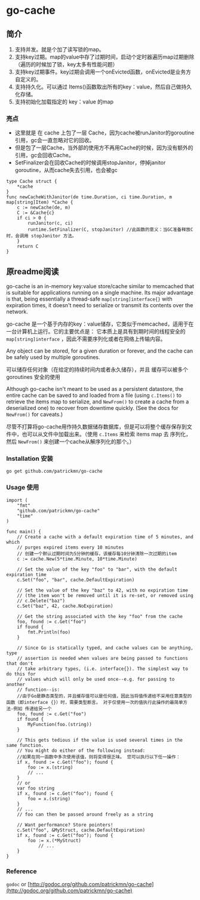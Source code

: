 # go-cache

## 简介
1. 支持并发。就是个加了读写锁的map。
2. 支持key过期。map的value中存了过期时间，启动个定时器遍历map过期删除（遍历的时候加了锁，key太多有性能问题）
3. 支持key过期事件。key过期会调用一个onEvicted函数，onEvicted是业务方自定义的。
4. 支持持久化。可以通过 Items()函数取出所有的key：value，然后自己做持久化存储。
5. 支持初始化加载指定的 key：value 的map

### 亮点
- 这里就是 在 cache 上包了一层 Cache，因为cache被runJanitor的goroutine引用，gc会一直忽略对它的回收。
- 但是包了一层Cache，当外部的使用方不再用Cache的时候，因为没有额外的引用，gc会回收Cache。
- SetFinalizer会在回收Cache的时候调用stopJanitor，停掉janitor goroutine，从而cache失去引用，也会被gc
```
type Cache struct {
	*cache
}
func newCacheWithJanitor(de time.Duration, ci time.Duration, m map[string]Item) *Cache {
	c := newCache(de, m)
	C := &Cache{c}
	if ci > 0 {
		runJanitor(c, ci)
		runtime.SetFinalizer(C, stopJanitor) //此函数的意义：当GC准备释放C时，会调用 stopJanitor 方法。
	}
	return C
}
```

## 原readme阅读

go-cache is an in-memory key:value store/cache similar to memcached that is
suitable for applications running on a single machine. Its major advantage is
that, being essentially a thread-safe `map[string]interface{}` with expiration
times, it doesn't need to serialize or transmit its contents over the network.

go-cache 是一个基于内存的key：value储存，它类似于memcached，适用于在一台计算机上运行。它的主要优点是：
它本质上是具有到期时间的线程安全的 `map[string]interface` ，因此不需要序列化或者在网络上传输内容。

Any object can be stored, for a given duration or forever, and the cache can be
safely used by multiple goroutines.

可以储存任何对象（在给定的持续时间内或者永久储存），并且 缓存可以被多个 goroutines 安全的使用

Although go-cache isn't meant to be used as a persistent datastore, the entire
cache can be saved to and loaded from a file (using `c.Items()` to retrieve the
items map to serialize, and `NewFrom()` to create a cache from a deserialized
one) to recover from downtime quickly. (See the docs for `NewFrom()` for caveats.)

尽管不打算将go-cache用作持久数据储存数据库，但是可以将整个缓存保存到文件中，也可以从文件中加载出来。（使用 `c.Items` 来检索
items map 去 序列化，然后 `NewFrom()` 来创建一个cache从解序列化的那个。）

### Installation 安装

`go get github.com/patrickmn/go-cache`

### Usage 使用

```
import (
	"fmt"
	"github.com/patrickmn/go-cache"
	"time"
)

func main() {
	// Create a cache with a default expiration time of 5 minutes, and which
	// purges expired items every 10 minutes
	// 创建一个默认过期时间为5分钟的缓存，该缓存每10分钟清除一次过期的item
	c := cache.New(5*time.Minute, 10*time.Minute)

	// Set the value of the key "foo" to "bar", with the default expiration time
	c.Set("foo", "bar", cache.DefaultExpiration)

	// Set the value of the key "baz" to 42, with no expiration time
	// (the item won't be removed until it is re-set, or removed using
	// c.Delete("baz")
	c.Set("baz", 42, cache.NoExpiration)

	// Get the string associated with the key "foo" from the cache
	foo, found := c.Get("foo")
	if found {
		fmt.Println(foo)
	}

	// Since Go is statically typed, and cache values can be anything, type
	// assertion is needed when values are being passed to functions that don't
	// take arbitrary types, (i.e. interface{}). The simplest way to do this for
	// values which will only be used once--e.g. for passing to another
	// function--is:
	//由于Go是静态类型的，并且缓存值可以是任何值，因此当将值传递给不采用任意类型的函数（即interface {}）时，需要类型断言。 对于仅使用一次的值执行此操作的最简单方法-例如 传递给另一个
	foo, found := c.Get("foo")
	if found {
		MyFunction(foo.(string))
	}

	// This gets tedious if the value is used several times in the same function.
	// You might do either of the following instead:
	//如果在同一函数中多次使用该值，则将变得很乏味。 您可以执行以下任一操作：
	if x, found := c.Get("foo"); found {
		foo := x.(string)
		// ...
	}
	// or
	var foo string
	if x, found := c.Get("foo"); found {
		foo = x.(string)
	}
	// ...
	// foo can then be passed around freely as a string

	// Want performance? Store pointers!
	c.Set("foo", &MyStruct, cache.DefaultExpiration)
	if x, found := c.Get("foo"); found {
		foo := x.(*MyStruct)
			// ...
	}
}
```

### Reference

`godoc` or [http://godoc.org/github.com/patrickmn/go-cache](http://godoc.org/github.com/patrickmn/go-cache)
